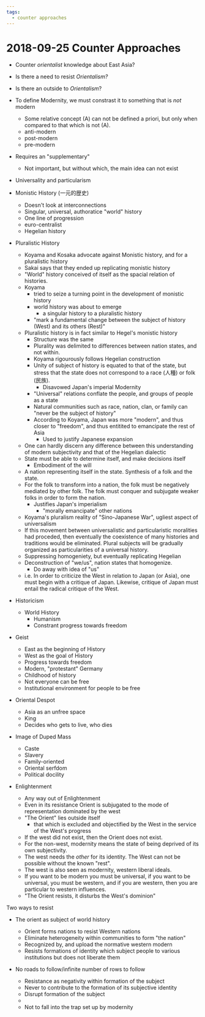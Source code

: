 ```yaml
---
tags:
  - counter approaches
---
```

# 2018-09-25 Counter Approaches

- Counter *orientalist* knowledge about East Asia?
- Is there a need to resist *Orientalism?*
- Is there an outside to *Orientalism*?

- To define Modernity, we must constrast it to something that is *not* modern
  - Some relative concept \(A\) can not be defined a priori, but only when compared to that which is not \(A\).
  - anti-modern
  - post-modern
  - pre-modern
- Requires an "supplementary"
  - Not important, but without which, the main idea can not exist
- Universality and particularism

- Monistic History (一元的歴史)
  - Doesn't look at interconnections
  - Singular, universal, authoratice "world" history
  - One line of progression
  - euro-centralist
  - Hegelian history
  
- Pluralistic History
  - Koyama and Kosaka advocate against Monistic history, and for a pluralistic history
  - Sakai says that they ended up replicating monistic history
  - "World" history conceived of itself as the spacial relation of histories.
  - Koyama 
    - tried to seize a turning point in the development of monistic history
    - world history was about to emerge
      - a singular history to a pluralistic history
    - "mark a fundamental change between the subject of history (West) and its others (Rest)"
  - Pluralistic history is in fact similar to Hegel's monistic history
    - Structure was the same
    - Plurality was delimited to differences between nation states, and not within.
    - Koyama rigourously follows Hegelian construction
    - Unity of subject of history is equated to that of the state, but stress that the state does not correspond to a race (人種) or folk (民族).
      - Disavowed Japan's imperial Modernity
    - "Universal" relations conflate the people, and groups of people as a state
    - Natural communities such as race, nation, clan, or family can "never be the subject of history"
    - According to Koyama, Japan was more "modern", and thus closer to "freedom", and thus entitited to emancipate the rest of Asia
      - Used to justify Japanese expansion
   - One can hardly discern any difference between this understanding of modern subjectivity and that of the Hegelian dialectic
   - State must be able to determine itself, and make decisions itself
     - Embodiment of the will
   - A nation representing itself in the state. Synthesis of a folk and the state.
   - For the folk to transform into a nation, the folk must be negatively mediated by other folk. The folk must conquer and subjugate weaker folks in order to form the nation.
     - Justifies Japan's imperialism
       - "morally emancipate" other nations
   - Koyama's pluralism reality of "Sino-Japanese War", ugliest aspect of universalism
   - If this movement between universalistic and particularistic moralities had proceded, then eventually the coexistence of many histories and traditions would be eliminated. Plural subjects will be gradually organized as particularities of a universal history.
   - Suppressing homogeniety, but eventually replicating Hegelian 
   - Deconstruction of "we/us", nation states that homogenize.
     - Do away with idea of "us"
    - i.e. In order to criticize the West in relation to Japan (or Asia), one must begin with a critique of Japan. Likewise, critique of Japan must entail the radical critique of the West.
- Historicism
  - World History
    - Humanism
    - Constrant progress towards freedom
- Geist
  - East as the beginning of History
  - West as the goal of History
  - Progress towards freedom
  - Modern, "protestant" Germany
  - Childhood of history
  - Not everyone can be free
  - Institutional environment for people to be free

- Oriental Despot
  - Asia as an unfree space
  - King
  - Decides who gets to live, who dies

- Image of Duped Mass
  - Caste
  - Slavery
  - Family-oriented
  - Oriental serfdom
  - Political docility

- Enlightenment
  - Any way out of Enlightenment
  - Even in its resistance Orient is subjugated to the mode of representation dominated by the west
  - "The Orient" lies outside itself
    - that which is excluded and objectified by the West in the service of the West's progress
  - If the west did not exist, then the Orient does not exist.
  - For the non-west, modernity means the state of being deprived of its own subjectivity.
  - The west needs the *other* for its identity. The West can not be possible without the known "rest".
  - The west is also seen as modernity, western liberal ideals.
  - If you want to be modern you must be universal, if you want to be universal, you must be western, and if you are western, then you are particular to western influences.
  - "The Orient resists, it disturbs the West's dominion"

Two ways to resist
  - The orient as subject of world history
    - Orient forms nations to resist Western nations
    - Eliminate heterogeneity within communities to form "the nation"
    - Recognized by, and upload the normative western modern
    - Resists formations of identity which subject people to various institutions but does not liberate them

- No roads to follow/infinite number of rows to follow
  - Resistance as negativity within formation of the subject
  - Never to contribute to the formation of its subjective identity
  - Disrupt formation of the subject
  - 
  - Not to fall into the trap set up by modernity
  
